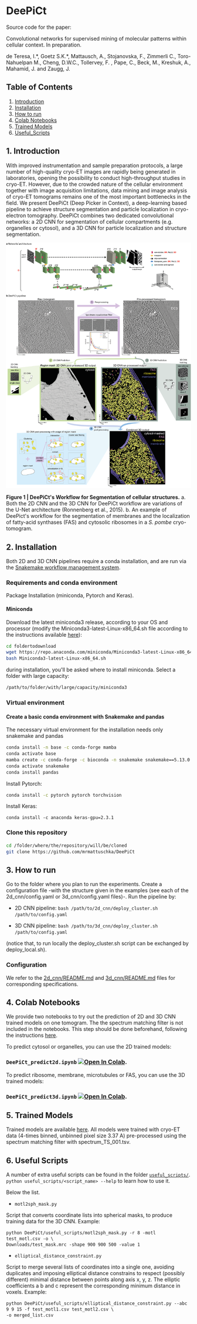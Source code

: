 # DeePiCt 
Source code for the paper: 

Convolutional networks for supervised mining of molecular patterns within cellular context.
In preparation.

de Teresa, I.\*, Goetz S.K.\*, Mattausch, A., Stojanovska, F., Zimmerli C., Toro-Nahuelpan M., 
Cheng, D.W.C., Tollervey, F. , Pape, C., Beck, M., Kreshuk, A., Mahamid, J. and Zaugg, J. 


## Table of Contents
1. [Introduction](#Introduction)
2. [Installation](#Installation)
3. [How to run](#How_to_run)
4. [Colab Notebooks](#Colab)
5. [Trained Models](#Models)
6. [Useful_Scripts](#useful_scripts)
## 1. Introduction <a name="Introduction"></a>
With improved instrumentation and sample preparation protocols, a large number of high-quality 
cryo-ET images are rapidly being generated in laboratories, opening the possibility to conduct 
high-throughput studies in cryo-ET. However, due to the crowded nature of the cellular environment 
together with image acquisition limitations, data mining and image analysis of cryo-ET tomograms 
remains one of the most important bottlenecks in the field.
We present DeePiCt (Deep Picker in Context), a deep-learning based pipeline to achieve structure 
segmentation and particle localization in cryo-electron tomography. DeePiCt combines two dedicated 
convolutional networks: a 2D CNN for segmentation of cellular compartments (e.g. organelles or cytosol),
and a 3D CNN for particle localization and structure segmentation. 


![Segmentation of fatty-acid synthases (FAS), ribosomes and membranes in a cryo-tomogram from S.pombe](./images/workflow.png?raw=true)

__Figure 1 | DeePiCt's Workflow for Segmentation of cellular structures.__ a. Both the 2D CNN and the
3D CNN for DeePiCt workflow are variations of the U-Net architecture (Ronnenberg et al., 2015). 
b. An example of DeePict's workflow for the segmentation of membranes and the localization of 
fatty-acid synthases (FAS) and cytosolic ribosomes in a *S. pombe* cryo-tomogram.

## 2. Installation<a name="Installation"></a>

Both 2D and 3D CNN pipelines require a conda installation, and are run via the [Snakemake workflow management system](https://snakemake.readthedocs.io/en/stable/).

### Requirements and conda environment

Package Installation (miniconda, Pytorch and Keras).

#### Miniconda

Download the latest miniconda3 release, according to your OS and processor (modify the Miniconda3-latest-Linux-x86_64.sh
file according to the instructions available [here](https://docs.conda.io/en/latest/miniconda.html)):

```bash
cd foldertodownload
wget https://repo.anaconda.com/miniconda/Miniconda3-latest-Linux-x86_64.sh
bash Miniconda3-latest-Linux-x86_64.sh
```

during installation, you'll be asked where to install miniconda. Select a folder with large capacity:

```bash
/path/to/folder/with/large/capacity/miniconda3
```

### Virtual environment

#### Create a basic conda environment with Snakemake and pandas
The necessary virtual environment for the installation needs only snakemake and pandas

```bash
conda install -n base -c conda-forge mamba
conda activate base
mamba create -c conda-forge -c bioconda -n snakemake snakemake==5.13.0
conda activate snakemake
conda install pandas
```


Install Pytorch:

```bash
conda install -c pytorch pytorch torchvision
```

Install Keras:

```
conda install -c anaconda keras-gpu=2.3.1
```

### Clone this repository

```bash
cd /folder/where/the/repository/will/be/cloned
git clone https://github.com/mrmattuschka/DeePiCt
```

## 3. How to run<a name="How_to_run"></a>

Go to the folder where you plan to run the experiments. Create a
configuration file -with the structure given in the examples (see each of the 
2d_cnn/config.yaml or 3d_cnn/config.yaml files)-. Run the pipeline by:

- 2D CNN pipeline:
```bash /path/to/2d_cnn/deploy_cluster.sh  /path/to/config.yaml```

- 3D CNN pipeline:
```bash /path/to/3d_cnn/deploy_cluster.sh  /path/to/config.yaml```

(notice that, to run locally the deploy_cluster.sh script can be exchanged by deploy_local.sh).

### Configuration <a name="Configuration"></a>
We refer to the [2d_cnn/README.md](2d_cnn/README.md) and [3d_cnn/README.md](3d_cnn/README.md) files for corresponding specifications.

## 4. Colab Notebooks <a name="Colab"></a>

We provide two notebooks to try out the prediction of 2D and 3D CNN trained models on one tomogram. The the spectrum matching filter is not included in the notebooks. This step should be done beforehand, following the instructions [here](spectrum_filter/README.md). 

To predict cytosol or organelles, you can use the 2D trained models: 

### `DeePiCt_predict2d.ipynb` [![Open In Colab](https://colab.research.google.com/assets/colab-badge.svg)](https://colab.research.google.com/github/ZauggGroup/DeePiCt/blob/colab_notebook/DeePiCt_predict2d.ipynb).

To predict ribosome, membrane, microtubules or FAS, you can use the 3D trained models:

### `DeePiCt_predict3d.ipynb` [![Open In Colab](https://colab.research.google.com/assets/colab-badge.svg)](https://colab.research.google.com/github/ZauggGroup/DeePiCt/blob/colab_notebook/DeePiCt_predict3d.ipynb).

## 5. Trained Models <a name="Models"></a>
Trained models are available [here](https://www.dropbox.com/sh/oavbtcvusi07xbh/AADmnwIIsLUH1DuJ03IdDO7Ta?dl=0). 
All models were trained with cryo-ET data (4-times binned, unbinned pixel size 3.37 A) pre-processed using the spectrum matching filter with spectrum_TS_001.tsv.  

## 6. Useful Scripts <a name="useful_scripts"></a>

A number of extra useful scripts can be found in the folder [`useful_scripts/`](useful_scripts/).
`python useful_scripts/<script_name> --help` to learn how to use it.

Below the list.

- `motl2sph_mask.py`

Script that converts coordinate lists into spherical masks, to produce training data for the
3D CNN. Example:
```
python DeePiCt/useful_scripts/motl2sph_mask.py -r 8 -motl test_motl.csv -o \
Downloads/test_mask.mrc -shape 900 900 500 -value 1
```

- `elliptical_distance_constraint.py`

Script to merge several lists of coordinates into a single one, avoiding duplicates and imposing
elliptical distance constrains to respect (possibly different) minimal distance between points 
along axis x, y, z. The elliptic coefficients a b and c represent the corresponding 
minimum distance in voxels. Example:
```
python DeePiCt/useful_scripts/elliptical_distance_constraint.py --abc 9 9 15 -f test_motl1.csv test_motl2.csv \
-o merged_list.csv 
```


